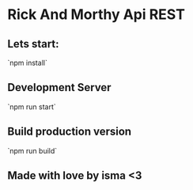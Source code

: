 <h1>Rick And Morthy Api REST</h1>

<h2>Lets start:</h2>
`npm install`

<h2>Development Server</h2>
`npm run start`

<h2>Build production version</h2>
`npm run build` 

<h2>Made with love by isma <3</h2>
